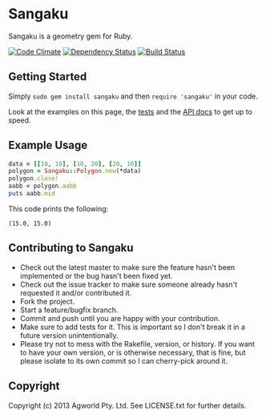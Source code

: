 Sangaku
=======

Sangaku is a geometry gem for Ruby.

[![Code Climate](https://codeclimate.com/github/agworld/sangaku.png)](https://codeclimate.com/github/agworld/sangaku)
[![Dependency Status](https://gemnasium.com/agworld/sangaku.png)](https://gemnasium.com/agworld/sangaku)
[![Build Status](https://secure.travis-ci.org/agworld/sangaku.png)](http://travis-ci.org/#!/agworld/sangaku)

Getting Started
---------------

Simply `sudo gem install sangaku` and then `require 'sangaku'` in your code.

Look at the examples on this page, the [tests](https://github.com/agworld/sangaku/blob/master/spec) and the [API docs](http://rubydoc.info/github/agworld/sangaku/master/frames) to get up to speed.

Example Usage
-------------

```ruby
data = [[10, 10], [10, 20], [20, 10]]
polygon = Sangaku::Polygon.new(*data)
polygon.close!
aabb = polygon.aabb
puts aabb.mid
```

This code prints the following:

```
(15.0, 15.0)
```

Contributing to Sangaku
-----------------------

* Check out the latest master to make sure the feature hasn't been implemented or the bug hasn't been fixed yet.
* Check out the issue tracker to make sure someone already hasn't requested it and/or contributed it.
* Fork the project.
* Start a feature/bugfix branch.
* Commit and push until you are happy with your contribution.
* Make sure to add tests for it. This is important so I don't break it in a future version unintentionally.
* Please try not to mess with the Rakefile, version, or history. If you want to have your own version, or is otherwise necessary, that is fine, but please isolate to its own commit so I can cherry-pick around it.

Copyright
---------

Copyright (c) 2013 Agworld Pty. Ltd. See LICENSE.txt for further details.
